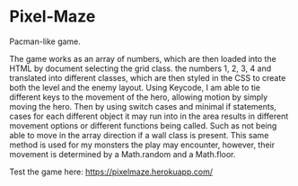 # Pixel-Maze
Pacman-like game.

The game works as an array of numbers, which are then loaded into the HTML by document selecting the grid class. the numbers 1, 2, 3, 4 and translated into different classes, which are then styled in the CSS to create both the level and the enemy layout. Using Keycode, I am able to tie different keys to the movement of the hero, allowing motion by simply moving the hero. Then by using switch cases and minimal if statements, cases for each different object it may run into in the area results in different movement options or different functions being called. Such as not being able to move in the array direction if a wall class is present. This same method is used for my monsters the play may encounter, however, their movement is determined by a Math.random and a Math.floor.

Test the game here: https://pixelmaze.herokuapp.com/

